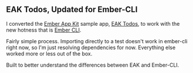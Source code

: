 ## EAK Todos, Updated for Ember-CLI

I converted the [Ember App Kit](https://github.com/stefanpenner/ember-app-kit) sample app, [EAK Todos](https://github.com/stefanpenner/ember-app-kit-todos), to work with the new hotness that is [Ember CLI](https://github.com/stefanpenner/ember-cli).

Fairly simple process.  Importing directly to a test doesn't work in ember-cli right now, so I'm just resolving dependencies for now.  Everything else worked more or less out of the box.

Built to better understand the differences between EAK and Ember-CLI.

